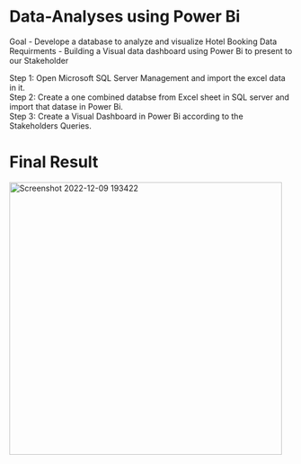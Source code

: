 # Data-Analyses using Power Bi

Goal - Develope a database to analyze and visualize Hotel Booking Data<br />
Requirments - Building a Visual data dashboard using Power Bi to present to our Stakeholder

Step 1: Open Microsoft SQL Server Management and import the excel data in it.<br />
Step 2: Create a one combined databse from Excel sheet in SQL server and import that datase in Power Bi.<br />
Step 3: Create a Visual Dashboard in Power Bi according to the Stakeholders Queries.

# Final Result
<img width="485" alt="Screenshot 2022-12-09 193422" src="https://user-images.githubusercontent.com/26708403/206719775-475fd5e7-81b9-4d0c-ad24-47b553153336.png">


